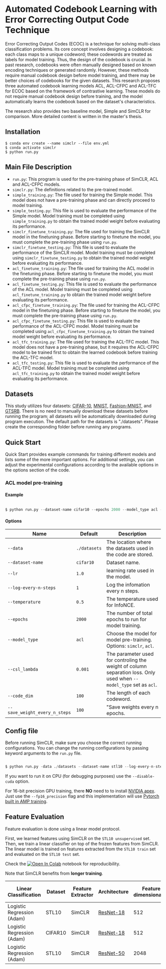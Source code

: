# Automated Codebook Learning with Error Correcting Output Code Technique

Error Correcting Output Codes (ECOC) is a technique for solving multi-class classification problems. Its core concept involves designing a codebook: each class maps to a unique codeword; these codewords are treated as labels for model training. Thus, the design of the codebook is crucial. In past research, codebooks were often manually designed based on known encoding techniques or generated randomly. However, these methods require manual codebook design before model training, and there may be better choices of codebooks for the given datasets. This research proposes three automated codebook learning models ACL, ACL-CFPC and ACL-TFC for ECOC based on the framework of contrastive learning. These models do not require manual codebook design before training, and the model automatically learns the codebook based on the dataset's characteristics. 

The research also provides two baseline model, Simple and SimCLR for comparison. More detailed content is written in the master's thesis.
## Installation

```
$ conda env create --name simclr --file env.yml
$ conda activate simclr
$ python run.py
```

## Main File Description
* `run.py`: This program is used for the pre-training phase of SimCLR, ACL and ACL-CFPC models.
* `simclr.py`: The definitions related to the pre-trained model.
* `simple_training.py`: The file used for training the Simple model. This model does not have a pre-training phase and can directly proceed to model training.
* `simple_testing.py`: This file is used to evaluate the performance of the Simple model. Model training must be completed using `simple_training.py` to obtain the trained model weight before evaluating its performance.
* `simclr_finetune_training.py`: The file used for training the SimCLR model in the finetuning phase. Before starting to finetune the model, you must complete the pre-training phase using `run.py`.
* `simclr_finetune_testing.py`: This file is used to evaluate the performance of the SimCLR model. Model training must be completed using `simclr_finetune_testing.py` to obtain the trained model weight before evaluating its performance.
* `acl_finetune_training.py`: The file used for training the ACL model in the finetuning phase. Before starting to finetune the model, you must complete the pre-training phase using `run.py`.
* `acl_finetune_testing.py`: This file is used to evaluate the performance of the ACL model. Model training must be completed using `acl_finetune_training.py` to obtain the trained model weight before evaluating its performance.
* `acl_cfpc_finetune_training.py`: The file used for training the ACL-CFPC model in the finetuning phase. Before starting to finetune the model, you must complete the pre-training phase using `run.py`.
* `acl_cfpc_finetune_testing.py`: This file is used to evaluate the performance of the ACL-CFPC model. Model training must be completed using `acl_cfpc_finetune_training.py` to obtain the trained model weight before evaluating its performance.
* `acl_tfc_training.py`: The file used for training the ACL-TFC model. This model does not have a pre-training phase, but it requires the ACL-CFPC model to be trained first to obtain the learned codebook before training the ACL-TFC model.
* `acl_tfc_testing.py`: This file is used to evaluate the performance of the ACL-TFC model. Model training must be completed using `acl_tfc_training.py` to obtain the trained model weight before evaluating its performance.


## Datasets
This study utilizes four datasets: [CIFAR-10](https://www.tensorflow.org/datasets/catalog/cifar10), [MNIST](https://www.tensorflow.org/datasets/catalog/mnist), [Fashion-MNIST](https://www.tensorflow.org/datasets/catalog/fashion_mnist), and [GTSRB](https://www.tensorflow.org/datasets/catalog/visual_domain_decathlon). There is no need to manually download these datasets before running the program; all datasets will be automatically downloaded during program execution. The default path for the datasets is "./datasets". Please create the corresponding folder before running any programs.

## Quick Start
Quick Start provides example commands for training different models and lists some of the more important options. For additional settings, you can adjust the experimental configurations according to the available options in the options section of the code.

### ACL model pre-training
#### Example

```python
 
$ python run.py --dataset-name cifar10 --epochs 2000 --model_type acl --csl_lambda 0.001 --code_dim 100 --save_weight_every_n_steps 100

```

#### Options
| Name      | Default | Description |
|-----------|---------|-------------|
| `--data` | `./datasets`   | The location where the datasets used in the code are stored.  |
| `--dataset-name` | `cifar10`   | Dataset name.  |
| `--lr` | `1.0`   | learning rate used in the model. |
| `--log-every-n-steps` | `1`   | Log the infomation every n steps. |
| `--temperature` | `0.5`   | The temperature used for InfoNCE. |
| `--epochs` | `2000`   | The number of total epochs to run for model training. |
| `--model_type` | `acl`   | Choose the model for model pre-training. <br/> Options: `simclr`, `acl`. |
| `--csl_lambda` | `0.001`   | The parameter used for controling the weight of column separation loss. Only used when `--model_type` set as `acl`. |
| `--code_dim` | `100`   | The length of each codeword. |
| `--save_weight_every_n_steps` | `100`   | "Save weights every n epochs. |

## Config file

Before running SimCLR, make sure you choose the correct running configurations. You can change the running configurations by passing keyword arguments to the ```run.py``` file.

```python

$ python run.py -data ./datasets --dataset-name stl10 --log-every-n-steps 100 --epochs 100 

```

If you want to run it on CPU (for debugging purposes) use the ```--disable-cuda``` option.

For 16-bit precision GPU training, there **NO** need to to install [NVIDIA apex](https://github.com/NVIDIA/apex). Just use the ```--fp16_precision``` flag and this implementation will use [Pytorch built in AMP training](https://pytorch.org/docs/stable/notes/amp_examples.html).

## Feature Evaluation

Feature evaluation is done using a linear model protocol. 

First, we learned features using SimCLR on the ```STL10 unsupervised``` set. Then, we train a linear classifier on top of the frozen features from SimCLR. The linear model is trained on features extracted from the ```STL10 train``` set and evaluated on the ```STL10 test``` set. 

Check the [![Open In Colab](https://colab.research.google.com/assets/colab-badge.svg)](https://github.com/sthalles/SimCLR/blob/simclr-refactor/feature_eval/mini_batch_logistic_regression_evaluator.ipynb) notebook for reproducibility.

Note that SimCLR benefits from **longer training**.

| Linear Classification      | Dataset | Feature Extractor | Architecture                                                                    | Feature dimensionality | Projection Head dimensionality | Epochs | Top1 % |
|----------------------------|---------|-------------------|---------------------------------------------------------------------------------|------------------------|--------------------------------|--------|--------|
| Logistic Regression (Adam) | STL10   | SimCLR            | [ResNet-18](https://drive.google.com/open?id=14_nH2FkyKbt61cieQDiSbBVNP8-gtwgF) | 512                    | 128                            | 100    | 74.45  |
| Logistic Regression (Adam) | CIFAR10 | SimCLR            | [ResNet-18](https://drive.google.com/open?id=1lc2aoVtrAetGn0PnTkOyFzPCIucOJq7C) | 512                    | 128                            | 100    | 69.82  |
| Logistic Regression (Adam) | STL10   | SimCLR            | [ResNet-50](https://drive.google.com/open?id=1ByTKAUsdm_X7tLcii6oAEl5qFRqRMZSu) | 2048                   | 128                            | 50     | 70.075 |
